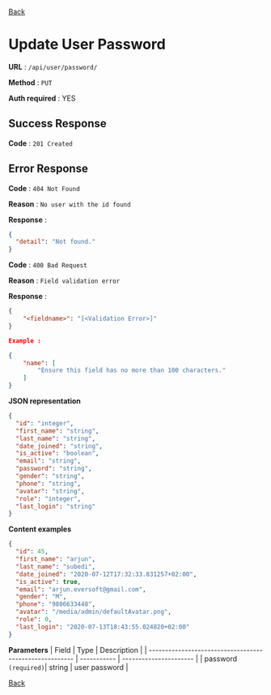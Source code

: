 [Back](../README.md)

# Update User Password

**URL** : `/api/user/password/`

**Method** : `PUT`

**Auth required** : YES

## Success Response

**Code** : `201 Created`

## Error Response

**Code** : `404 Not Found`

**Reason** : `No user with the id found`

**Response** :

```json
{
  "detail": "Not found."
}
```

**Code** : `400 Bad Request`

**Reason** : `Field validation error`

**Response** :

```json
{
    "<fieldname>": "[<Validation Error>]"
}

Example :

{
    "name": [
        "Ensure this field has no more than 100 characters."
    ]
}
```

**JSON representation**

```json
{
  "id": "integer",
  "first_name": "string",
  "last_name": "string",
  "date_joined": "string",
  "is_active": "boolean",
  "email": "string",
  "password": "string",
  "gender": "string",
  "phone": "string",
  "avatar": "string",
  "role": "integer",
  "last_login": "string"
}
```

**Content examples**

```json
{
  "id": 45,
  "first_name": "arjun",
  "last_name": "subedi",
  "date_joined": "2020-07-12T17:32:33.831257+02:00",
  "is_active": true,
  "email": "arjun.eversoft@gmail.com",
  "gender": "M",
  "phone": "9806633448",
  "avatar": "/media/admin/defaultAvatar.png",
  "role": 0,
  "last_login": "2020-07-13T18:43:55.024820+02:00"
}
```

**Parameters**
| Field | Type | Description |
| ------------------------------------------------------- | ----------- | ---------------------- |
| password `(required)`| string | user password |

[Back](../README.md)
